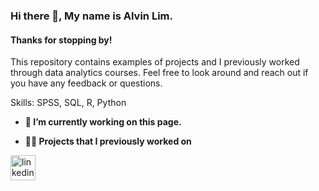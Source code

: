 ### Hi there 👋, My name is Alvin Lim. 
#### Thanks for stopping by!
This repository contains examples of projects and I previously worked through data analytics courses. Feel free to look around and reach out if you have any feedback or questions.

Skills: SPSS, SQL, R, Python

- **🔭 I’m currently working on this page.**
  
- **✍🏻 Projects that I previously worked on**

[<img src='https://cdn.jsdelivr.net/npm/simple-icons@3.0.1/icons/linkedin.svg' alt='linkedin' height='40'>](https://www.linkedin.com/in/https://www.linkedin.com/in/alvinlimhh//)  







